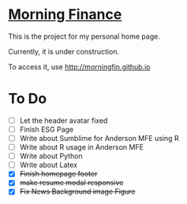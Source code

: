 # [Morning Finance](http://morningfin.github.io)

This is the project for my personal home page.

Currently, it is under construction.

To access it, use http://morningfin.github.io

# To Do

- [ ] Let the header avatar fixed
- [ ] Finish ESG Page
- [ ] Write about Sumblime for Anderson MFE using R
- [ ] Write about R usage in Anderson MFE
- [ ] Write about Python
- [ ] Write about Latex
- [X] ~~Finish homepage footer~~
- [X] ~~make resume modal responsive~~
- [X] ~~Fix News Background image Figure~~